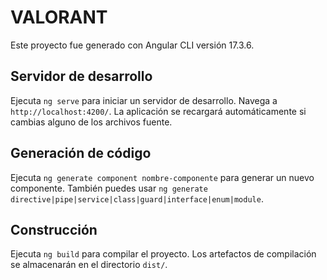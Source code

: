 # VALORANT

Este proyecto fue generado con Angular CLI versión 17.3.6.

## Servidor de desarrollo

Ejecuta `ng serve` para iniciar un servidor de desarrollo. Navega a `http://localhost:4200/`. La aplicación se recargará automáticamente si cambias alguno de los archivos fuente.

## Generación de código

Ejecuta `ng generate component nombre-componente` para generar un nuevo componente. También puedes usar `ng generate directive|pipe|service|class|guard|interface|enum|module`.


## Construcción
Ejecuta `ng build` para compilar el proyecto. Los artefactos de compilación se almacenarán en el directorio `dist/`.


